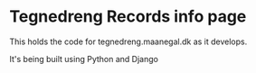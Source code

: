 # Tegnedreng Records info page
This holds the code for tegnedreng.maanegal.dk as it develops.

It's being built using Python and Django
